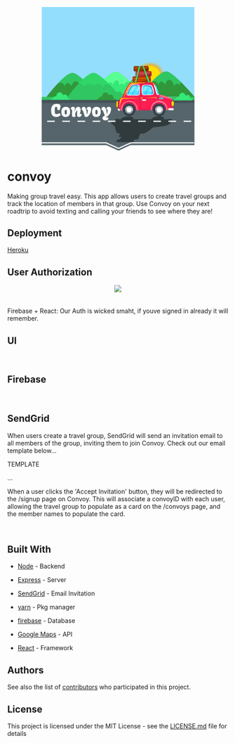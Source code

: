 <p align="center">
  <img src="/client/public/convoy.png" width="350"/>
</p>

# convoy
Making group travel easy. This app allows users to create travel groups and track the location of members in that group. Use Convoy on your next roadtrip to avoid texting and calling your friends to see where they are!
## Deployment

 <a href="https://www.heroku.com/">Heroku</a> 


## User Authorization
<p style="text-align:center"><img src ="https://i.gyazo.com/7e9d482db7ed7ea06526f8f315a29e09.gif" />
</p>
<br>
Firebase + React:
Our Auth is wicked smaht, if youve signed in already it will remember.

## UI

<br>

## Firebase



<br>

## SendGrid

When users create a travel group, SendGrid will send an invitation email to all members of the group, inviting them to join Convoy. Check out our email template below...


TEMPLATE

...

When a user clicks the 'Accept Invitation' button, they will be redirected to the /signup page on Convoy. This will associate a convoyID with each user, allowing the travel group to populate as a card on the /convoys page, and the member names to populate the card.

<br>

## Built With

* [Node](https://nodejs.org/en/) - Backend
* [Express](https://expressjs.com/) - Server
* [SendGrid](https://sendgrid.com/) - Email Invitation

* [yarn](https://yarnpkg.com/en/) - Pkg manager
* [firebase](https://firebase.google.com/) - Database
* [Google Maps](https://developers.google.com/maps/) - API
* [React](https://reactjs.org/) - Framework



## Authors

See also the list of [contributors](https://github.com/Jordan-Gilliam/convoy/graphs/contributors) who participated in this project.

## License

This project is licensed under the MIT License - see the [LICENSE.md](LICENSE.md) file for details



